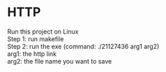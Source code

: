 # HTTP

Run this project on Linux <br>
Step 1: run makefile <br>
Step 2: run the exe (command: ./21127436 arg1 arg2) <br>
    arg1: the http link<br>
    arg2: the file name you want to save<br>

